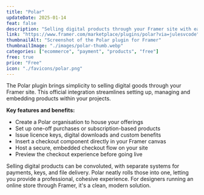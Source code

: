 ```yaml
---
title: "Polar"
updateDate: 2025-01-14
feat: false
description: "Selling digital products through your Framer site with ease."
link: "https://www.framer.com/marketplace/plugins/polar?via=julesvcode"
thumbnailAlt: "Screenshot of the Polar plugin for Framer"
thumbnailImage: "./images/polar-thumb.webp"
categories: ["ecommerce", "payment", "products", "free"]
free: true
price: "Free"
icon: "./favicons/polar.png"
---
```


The Polar plugin brings simplicity to selling digital goods through your Framer site. This official integration streamlines setting up, managing and embedding products within your projects.

<b>Key features and benefits:</b>
- Create a Polar organisation to house your offerings 
- Set up one-off purchases or subscription-based products
- Issue licence keys, digital downloads and custom benefits 
- Insert a checkout component directly in your Framer canvas
- Host a secure, embedded checkout flow on your site
- Preview the checkout experience before going live  

Selling digital products can be convoluted, with separate systems for payments, keys, and file delivery. Polar neatly rolls those into one, letting you provide a professional, cohesive experience. For designers running an online store through Framer, it's a clean, modern solution.